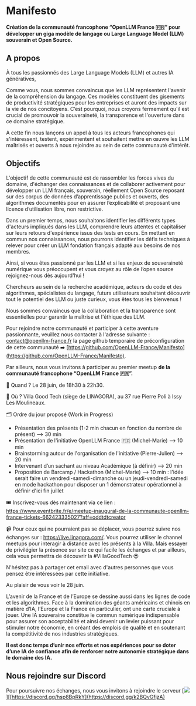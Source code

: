 # Manifesto

**Création de la communauté francophone “OpenLLM France 🇫🇷” pour développer un giga modèle de langage ou Large Language Model (LLM) souverain et Open Source.**

## A propos

À tous les passionnés des Large Language Models (LLM) et autres IA génératives,

Comme vous, nous sommes convaincus que les LLM représentent l'avenir de la compréhension du langage. Ces modèles constituent des gisements de productivité stratégiques pour les entreprises et auront des impacts sur la vie de nos concitoyens. C’est pourquoi, nous croyons fermement qu'il est crucial de promouvoir la souveraineté, la transparence et l'ouverture dans ce domaine stratégique.

A cette fin nous lançons un appel à tous les acteurs francophones qui s'intéressent, testent, expérimentent et souhaitent mettre en œuvre les LLM maîtrisés et ouverts à nous rejoindre au sein de cette communauté d'intérêt.

## Objectifs

L'objectif de cette communauté est de rassembler les forces vives du domaine, d'échanger des connaissances et de collaborer activement pour développer un LLM français, souverain, réellement Open Source reposant sur des corpus de données d’apprentissage publics et ouverts, des algorithmes documentés pour en assurer l’explicabilité et proposant une licence d’utilisation libre, non restrictive.

Dans un premier temps, nous souhaitons identifier les différents types d'acteurs impliqués dans les LLM, comprendre leurs attentes et capitaliser sur leurs retours d'expérience issus des tests en cours. En mettant en commun nos connaissances, nous pourrons identifier les défis techniques à relever pour créer un LLM fondation français adapté aux besoins de nos membres.

Ainsi, si vous êtes passionné par les LLM et si les enjeux de souveraineté numérique vous préoccupent et vous croyez au rôle de l’open source rejoignez-nous dès aujourd'hui ! 

Chercheurs au sein de la recherche académique, acteurs du code et des algorithmes, spécialistes du langage, futurs utilisateurs souhaitant découvrir tout le potentiel des LLM ou juste curieux, vous êtes tous les bienvenus ! 

Nous sommes convaincus que la collaboration et la transparence sont essentielles pour garantir la maîtrise et l'éthique des LLM.

Pour rejoindre notre communauté et participer à cette aventure passionnante, veuillez nous contacter à l'adresse suivante : [contact@openllm-france.fr](mailto:contact@openllm-france.fr) la page github temporaire de préconfiguration de cette communauté ➡️ [https://github.com/OpenLLM-France/Manifesto](https://github.com/OpenLLM-France/Manifesto).

Par ailleurs, nous vous invitons à participer au premier meetup **de la communauté francophone “OpenLLM France 🇫🇷”.**

📆 Quand ? Le 28 juin, de 18h30 à 22h30.

📍 Où ? Villa Good Tech (siège de LINAGORA), au 37 rue Pierre Poli à Issy Les Moulineaux.

🗂️ Ordre du jour proposé (Work in Progress)

* Présentation des présents (1-2 min chacun en fonction du nombre de présent) —> 30 min
* Présentation de l'initiative OpenLLM France 🇫🇷 (Michel-Marie) —> 10 min
* Brainstorming autour de l'organisation de l'initiative (Pierre-Julien) —> 20 min
* Intervenant d’un sachant au niveau Académique (à définir) —> 20 min
* Proposition de Barcamp / Hackathon (Michel-Marie) —> 10 min : l'idée serait faire un vendredi-samedi-dimanche ou un jeudi-vendredi-samedi en mode hackathon pour disposer un 1 démonstrateur opérationnel à définir d'ici fin juillet

🎟️  Inscrivez-vous dès maintenant via ce lien : https://www.eventbrite.fr/e/meetup-inaugural-de-la-communaute-openllm-france-tickets-662423335027?aff=oddtdtcreator

📹 Pour ceux qui ne pourraient pas se déplacer, vous pourrez suivre nos échanges sur : https://live.linagora.com/. Vous pourrez utiliser le channel ⁠meetups pour interagir à distance avec les présents à la Villa. Mais essayer de privilégier la présence sur site ce qui facile les échanges et par ailleurs, cela vous permettra de découvrir la #VillaGoodTech 😍

N'hésitez pas à partager cet email avec d'autres personnes que vous pensez être intéressées par cette initiative.

Au plaisir de vous voir le 28 juin.

L’avenir de la France et de l’Europe se dessine aussi dans les lignes de code et les algorithmes. Face à la domination des géants américains et chinois en matière d’IA, l’Europe et la France en particulier, ont une carte cruciale à jouer. Une IA souveraine constitue le commun numérique indispensable pour assurer son acceptabilité et ainsi devenir un levier puissant pour stimuler notre économie, en créant des emplois de qualité et en soutenant la compétitivité de nos industries stratégiques.

**Il est donc temps d’unir nos efforts et nos expériences pour se doter d’une IA de confiance afin de renforcer notre autonomie stratégique dans le domaine des IA.**

## Nous rejoindre sur Discord

Pour poursuivre nos échanges, nous vous invitons à rejoindre le serveur 
[![](https://dcbadge.vercel.app/api/server/hsp8BpRkY?compact=true&style=flat)][[https://discord.gg/hsp8BpRkY](https://discord.gg/k2BQvGfjzA)
